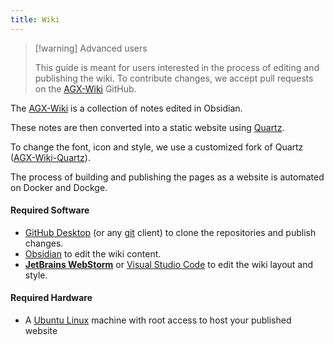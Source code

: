 ```yaml
---
title: Wiki
---
```

> [!warning] Advanced users
> 
> This guide is meant for users interested in the process of editing and publishing the wiki. To contribute changes, we accept pull requests on the [AGX-Wiki](https://github.com/AldeRoberge/AGX-Wiki) GitHub.

The [AGX-Wiki](https://wiki.aliengarden.com/) is a collection of notes edited in Obsidian. 

These notes are then converted into a static website using [Quartz](https://quartz.jzhao.xyz/). 

To change the font, icon and style, we use a customized fork of Quartz ([AGX-Wiki-Quartz](https://github.com/AldeRoberge/AGX-Wiki-Quartz)).

The process of building and publishing the pages as a website is automated on Docker and Dockge.



#### Required Software
*  [GitHub Desktop](https://github.com/apps/desktop) (or any [git](https://git-scm.com/) client) to clone the repositories and publish changes.
*  [Obsidian](https://obsidian.md/) to edit the wiki content.
*  **[JetBrains WebStorm](https://www.jetbrains.com/webstorm/)** or [Visual Studio Code](https://code.visualstudio.com/) to edit the wiki layout and style.


#### Required Hardware
* A [Ubuntu Linux](https://ubuntu.com/) machine with root access to host your published website
